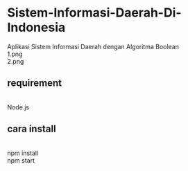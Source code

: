 # Sistem-Informasi-Daerah-Di-Indonesia
Aplikasi Sistem Informasi Daerah dengan Algoritma Boolean 
<br>
<img>1.png</img><br>
<img>2.png</img><br>
<h2>requirement</h2><br>
Node.js
<br>
<h2><b>cara install</b></h2><br>
npm install <br>
npm start
